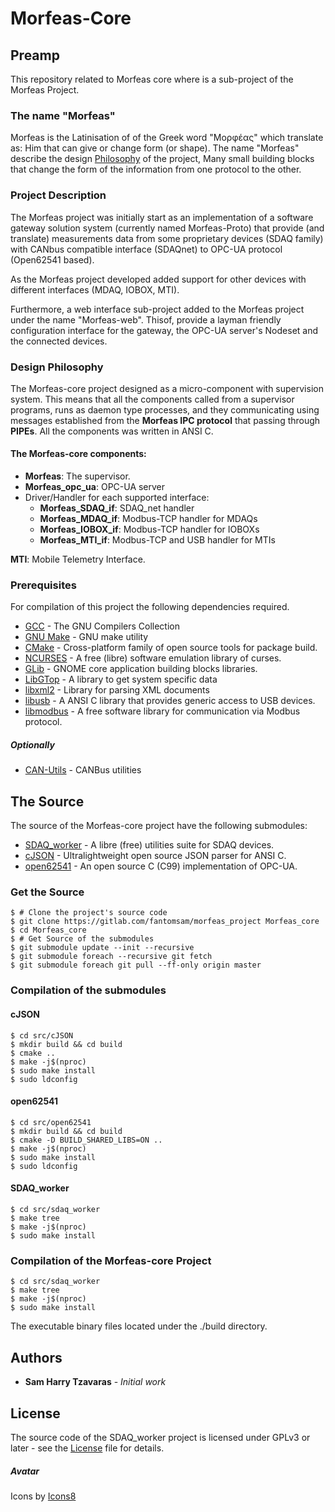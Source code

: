 # Morfeas-Core

## Preamp
This repository related to Morfeas core where is a sub-project of the Morfeas Project.

### The name "Morfeas"
Morfeas is the Latinisation of of the Greek word "Μορφέας" which translate as: Him that can give or change form (or shape). The name "Morfeas" describe the design [Philosophy](#design-Philosophy) of the project, Many small building blocks that change the form of the information from one protocol to the other.    

### Project Description
The Morfeas project was initially start as an implementation of a software gateway solution system (currently named Morfeas-Proto) that provide (and translate) measurements data from some proprietary devices (SDAQ family) with CANbus compatible interface (SDAQnet) to OPC-UA protocol (Open62541 based).

As the Morfeas project developed added support for other devices with different interfaces (MDAQ, IOBOX, MTI).

Furthermore, a web interface sub-project added to the Morfeas project under the name "Morfeas-web". Thisof, provide a layman friendly configuration interface for the gateway, the OPC-UA server's Nodeset and the connected devices.
### Design Philosophy
The Morfeas-core project designed as a micro-component with supervision system.
This means that all the components called from a supervisor programs, runs as daemon type processes, and they communicating using messages established from the **Morfeas IPC protocol** that passing through **PIPEs**. All the components was written in ANSI C.   
#### The Morfeas-core components:
* **Morfeas**: The supervisor.
* **Morfeas_opc_ua**: OPC-UA server    
* Driver/Handler for each supported interface:
  * **Morfeas_SDAQ_if**: SDAQ_net handler
  * **Morfeas_MDAQ_if**: Modbus-TCP handler for MDAQs
  * **Morfeas_IOBOX_if**: Modbus-TCP handler for IOBOXs
  * **Morfeas_MTI_if**: Modbus-TCP and USB  handler for MTIs

**MTI**: Mobile Telemetry Interface.

### Prerequisites
For compilation of this project the following dependencies required.
* [GCC](https://gcc.gnu.org/) - The GNU Compilers Collection
* [GNU Make](https://www.gnu.org/software/make/) - GNU make utility
* [CMake](https://cmake.org/) - Cross-platform family of open source tools for package build.
* [NCURSES](https://www.gnu.org/software/ncurses/ncurses.html) - A free (libre) software emulation library of curses.
* [GLib](https://wiki.gnome.org/Projects/GLib) - GNOME core application building blocks libraries.
* [LibGTop](https://developer.gnome.org/libgtop/stable/) - A library to get system specific data
* [libxml2](http://xmlsoft.org/) -  Library for parsing XML documents
* [libusb](https://libusb.info/) - A ANSI C library that provides generic access to USB devices.
* [libmodbus](https://www.libmodbus.org/) - A free software library for communication via Modbus protocol.

##### Optionally
* [CAN-Utils](https://elinux.org/Can-utils) - CANBus utilities

## The Source
The source of the Morfeas-core project have the following submodules:
* [SDAQ_worker](https://gitlab.com/fantomsam/sdaq-worker) - A libre (free) utilities suite for SDAQ devices.
* [cJSON](https://github.com/DaveGamble/cJSON) - Ultralightweight open source JSON parser for ANSI C.
* [open62541](https://open62541.org/) - An open source C (C99) implementation of OPC-UA.

### Get the Source
```
$ # Clone the project's source code
$ git clone https://gitlab.com/fantomsam/morfeas_project Morfeas_core
$ cd Morfeas_core
$ # Get Source of the submodules
$ git submodule update --init --recursive
$ git submodule foreach --recursive git fetch
$ git submodule foreach git pull --ff-only origin master
```
### Compilation of the submodules
#### cJSON
```
$ cd src/cJSON
$ mkdir build && cd build
$ cmake ..
$ make -j$(nproc)
$ sudo make install
$ sudo ldconfig
```
#### open62541
```
$ cd src/open62541
$ mkdir build && cd build
$ cmake -D BUILD_SHARED_LIBS=ON ..
$ make -j$(nproc)
$ sudo make install
$ sudo ldconfig
```
#### SDAQ_worker
```
$ cd src/sdaq_worker
$ make tree
$ make -j$(nproc)
$ sudo make install
```
### Compilation of the Morfeas-core Project
```
$ cd src/sdaq_worker
$ make tree
$ make -j$(nproc)
$ sudo make install
```
The executable binary files located under the ./build directory.

## Authors
* **Sam Harry Tzavaras** - *Initial work*

## License
The source code of the SDAQ_worker project is licensed under GPLv3 or later - see the [License](LICENSE) file for details.
##### Avatar
Icons by [Icons8](http://icons8.com)
